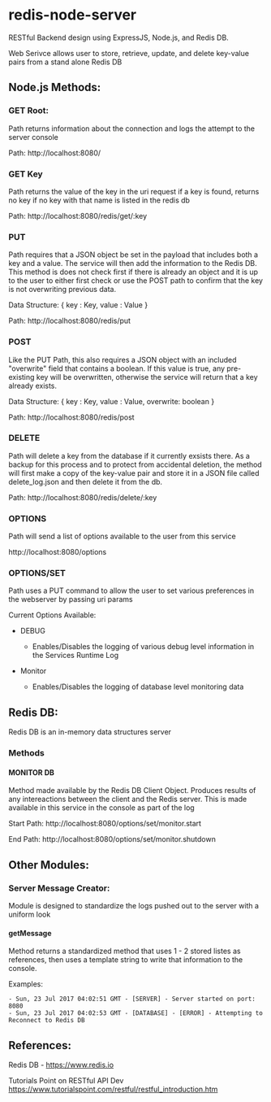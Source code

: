 # redis-node-server

RESTful Backend design using ExpressJS, Node.js, and Redis DB.  

Web Serivce allows user to store, retrieve, update, and delete key-value pairs from a stand alone Redis DB



## Node.js Methods:

### GET Root:
Path returns information about the connection and logs the attempt to the server console 

Path: http://localhost:8080/

### GET Key
Path returns the value of the key in the uri request if a key is found, returns no key if no key with that name is listed in the redis db

Path: http://localhost:8080/redis/get/:key

### PUT
Path requires that a JSON object be set in the payload that includes both a key and a value.  The service will then add the information to the Redis DB.  This method is does not check first if there is already an object and it is up to the user to either first check or use the POST path to confirm that the key is not overwriting previous data.

Data Structure:
{
  key : Key,
  value : Value
}

Path: http://localhost:8080/redis/put

### POST
Like the PUT Path, this also requires a JSON object with an included "overwrite" field that contains a boolean.  If this value is true, any pre-existing key will be overwritten, otherwise the service will return that a key already exists.


Data Structure:
{
  key : Key,
  value : Value,
  overwrite: boolean
}


Path: http://localhost:8080/redis/post

### DELETE
Path will delete a key from the database if it currently exsists there.  As a backup for this process and to protect from accidental deletion, the method will first make a copy of the key-value pair and store it in a JSON file called delete_log.json and then delete it from the db.

Path: http://localhost:8080/redis/delete/:key

### OPTIONS
Path will send a list of options available to the user from this service

http://localhost:8080/options

### OPTIONS/SET
Path uses a PUT command to allow the user to set various preferences in the webserver by passing uri params

Current Options Available:
 
  - DEBUG
    - Enables/Disables the logging of various debug level information in the Services Runtime Log
  
  - Monitor
    - Enables/Disables the logging of database level monitoring data

## Redis DB:
Redis DB is an in-memory data structures server

### Methods
#### MONITOR DB
Method made available by the Redis DB Client Object.  Produces results of any intereactions between the client and the Redis server.  This is made available in this service in the console as part of the log

Start Path: http://localhost:8080/options/set/monitor.start

End Path: http://localhost:8080/options/set/monitor.shutdown

## Other Modules:
### Server Message Creator:
Module is designed to standardize the logs pushed out to the server with a uniform look 

#### getMessage
Method returns a standardized method that uses 1 - 2 stored listes as references, then uses a template string to write that information to the console.

Examples: 

    - Sun, 23 Jul 2017 04:02:51 GMT - [SERVER] - Server started on port: 8080
    - Sun, 23 Jul 2017 04:02:53 GMT - [DATABASE] - [ERROR] - Attempting to Reconnect to Redis DB

## References: 

Redis DB - https://www.redis.io

Tutorials Point on RESTful API Dev  https://www.tutorialspoint.com/restful/restful_introduction.htm
